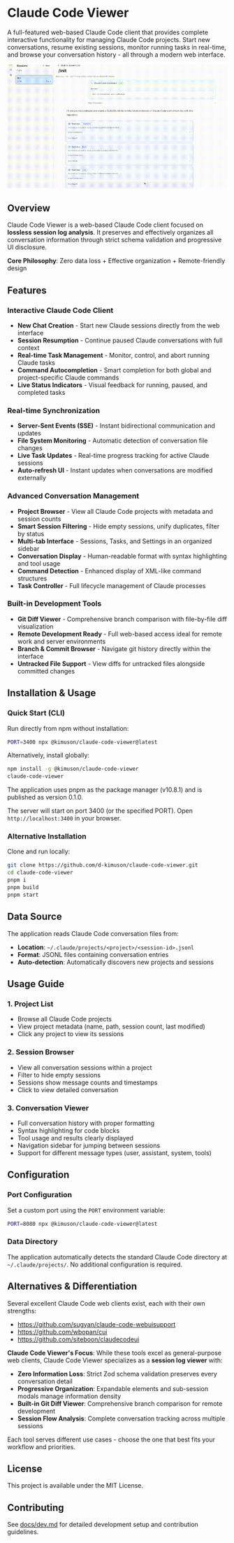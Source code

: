 # Claude Code Viewer

A full-featured web-based Claude Code client that provides complete interactive functionality for managing Claude Code projects. Start new conversations, resume existing sessions, monitor running tasks in real-time, and browse your conversation history - all through a modern web interface.

![demo](./docs/assets/claude-code-viewer-demo-min.gif)

## Overview

Claude Code Viewer is a web-based Claude Code client focused on **lossless session log analysis**. It preserves and effectively organizes all conversation information through strict schema validation and progressive UI disclosure.

**Core Philosophy**: Zero data loss + Effective organization + Remote-friendly design

## Features

### Interactive Claude Code Client

- **New Chat Creation** - Start new Claude sessions directly from the web interface
- **Session Resumption** - Continue paused Claude conversations with full context
- **Real-time Task Management** - Monitor, control, and abort running Claude tasks
- **Command Autocompletion** - Smart completion for both global and project-specific Claude commands
- **Live Status Indicators** - Visual feedback for running, paused, and completed tasks

### Real-time Synchronization

- **Server-Sent Events (SSE)** - Instant bidirectional communication and updates
- **File System Monitoring** - Automatic detection of conversation file changes
- **Live Task Updates** - Real-time progress tracking for active Claude sessions
- **Auto-refresh UI** - Instant updates when conversations are modified externally

### Advanced Conversation Management

- **Project Browser** - View all Claude Code projects with metadata and session counts
- **Smart Session Filtering** - Hide empty sessions, unify duplicates, filter by status
- **Multi-tab Interface** - Sessions, Tasks, and Settings in an organized sidebar
- **Conversation Display** - Human-readable format with syntax highlighting and tool usage
- **Command Detection** - Enhanced display of XML-like command structures
- **Task Controller** - Full lifecycle management of Claude processes

### Built-in Development Tools

- **Git Diff Viewer** - Comprehensive branch comparison with file-by-file diff visualization
- **Remote Development Ready** - Full web-based access ideal for remote work and server environments
- **Branch & Commit Browser** - Navigate git history directly within the interface
- **Untracked File Support** - View diffs for untracked files alongside committed changes

## Installation & Usage

### Quick Start (CLI)

Run directly from npm without installation:

```bash
PORT=3400 npx @kimuson/claude-code-viewer@latest
```

Alternatively, install globally:

```bash
npm install -g @kimuson/claude-code-viewer
claude-code-viewer
```

The application uses pnpm as the package manager (v10.8.1) and is published as version 0.1.0.

The server will start on port 3400 (or the specified PORT). Open `http://localhost:3400` in your browser.

### Alternative Installation

Clone and run locally:

```bash
git clone https://github.com/d-kimuson/claude-code-viewer.git
cd claude-code-viewer
pnpm i
pnpm build
pnpm start
```

## Data Source

The application reads Claude Code conversation files from:

- **Location**: `~/.claude/projects/<project>/<session-id>.jsonl`
- **Format**: JSONL files containing conversation entries
- **Auto-detection**: Automatically discovers new projects and sessions

## Usage Guide

### 1. Project List

- Browse all Claude Code projects
- View project metadata (name, path, session count, last modified)
- Click any project to view its sessions

### 2. Session Browser  

- View all conversation sessions within a project
- Filter to hide empty sessions
- Sessions show message counts and timestamps
- Click to view detailed conversation

### 3. Conversation Viewer

- Full conversation history with proper formatting
- Syntax highlighting for code blocks
- Tool usage and results clearly displayed
- Navigation sidebar for jumping between sessions
- Support for different message types (user, assistant, system, tools)

## Configuration

### Port Configuration

Set a custom port using the `PORT` environment variable:

```bash
PORT=8080 npx @kimuson/claude-code-viewer@latest
```

### Data Directory

The application automatically detects the standard Claude Code directory at `~/.claude/projects/`. No additional configuration is required.

## Alternatives & Differentiation

Several excellent Claude Code web clients exist, each with their own strengths:

- https://github.com/sugyan/claude-code-webuisupport
- https://github.com/wbopan/cui
- https://github.com/siteboon/claudecodeui

**Claude Code Viewer's Focus**: While these tools excel as general-purpose web clients, Claude Code Viewer specializes as a **session log viewer** with:

- **Zero Information Loss**: Strict Zod schema validation preserves every conversation detail
- **Progressive Organization**: Expandable elements and sub-session modals manage information density
- **Built-in Git Diff Viewer**: Comprehensive branch comparison for remote development
- **Session Flow Analysis**: Complete conversation tracking across multiple sessions

Each tool serves different use cases - choose the one that best fits your workflow and priorities.

## License

This project is available under the MIT License.

## Contributing

See [docs/dev.md](docs/dev.md) for detailed development setup and contribution guidelines.
